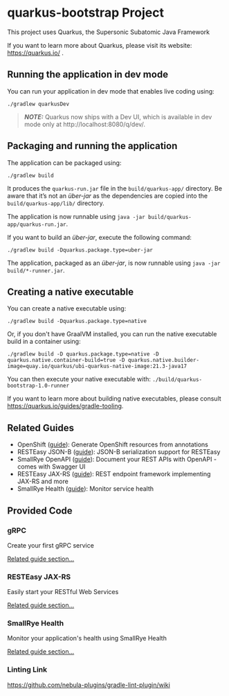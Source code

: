 # quarkus-bootstrap Project

This project uses Quarkus, the Supersonic Subatomic Java Framework

If you want to learn more about Quarkus, please visit its website: https://quarkus.io/ .

## Running the application in dev mode

You can run your application in dev mode that enables live coding using:
```shell script
./gradlew quarkusDev
```

> **_NOTE:_**  Quarkus now ships with a Dev UI, which is available in dev mode only at http://localhost:8080/q/dev/.

## Packaging and running the application

The application can be packaged using:
```shell script
./gradlew build
```
It produces the `quarkus-run.jar` file in the `build/quarkus-app/` directory.
Be aware that it’s not an _über-jar_ as the dependencies are copied into the `build/quarkus-app/lib/` directory.

The application is now runnable using `java -jar build/quarkus-app/quarkus-run.jar`.

If you want to build an _über-jar_, execute the following command:
```shell script
./gradlew build -Dquarkus.package.type=uber-jar
```

The application, packaged as an _über-jar_, is now runnable using `java -jar build/*-runner.jar`.

## Creating a native executable

You can create a native executable using: 
```shell script
./gradlew build -Dquarkus.package.type=native
```

Or, if you don't have GraalVM installed, you can run the native executable build in a container using: 
```shell script
./gradlew build -D quarkus.package.type=native -D quarkus.native.container-build=true -D quarkus.native.builder-image=quay.io/quarkus/ubi-quarkus-native-image:21.3-java17
```

You can then execute your native executable with: `./build/quarkus-bootstrap-1.0-runner`

If you want to learn more about building native executables, please consult https://quarkus.io/guides/gradle-tooling.

## Related Guides

- OpenShift ([guide](https://quarkus.io/guides/deploying-to-openshift)): Generate OpenShift resources from annotations
- RESTEasy JSON-B ([guide](https://quarkus.io/guides/rest-json)): JSON-B serialization support for RESTEasy
- SmallRye OpenAPI ([guide](https://quarkus.io/guides/openapi-swaggerui)): Document your REST APIs with OpenAPI - comes with Swagger UI
- RESTEasy JAX-RS ([guide](https://quarkus.io/guides/rest-json)): REST endpoint framework implementing JAX-RS and more
- SmallRye Health ([guide](https://quarkus.io/guides/microprofile-health)): Monitor service health

## Provided Code

### gRPC

Create your first gRPC service

[Related guide section...](https://quarkus.io/guides/grpc-getting-started)

### RESTEasy JAX-RS

Easily start your RESTful Web Services

[Related guide section...](https://quarkus.io/guides/getting-started#the-jax-rs-resources)

### SmallRye Health

Monitor your application's health using SmallRye Health

[Related guide section...](https://quarkus.io/guides/smallrye-health)

### Linting Link
 https://github.com/nebula-plugins/gradle-lint-plugin/wiki